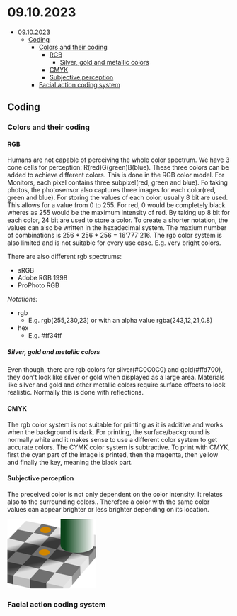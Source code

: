 # 09.10.2023

- [09.10.2023](#09102023)
  - [Coding](#coding)
    - [Colors and their coding](#colors-and-their-coding)
      - [RGB](#rgb)
        - [Silver, gold and metallic colors](#silver-gold-and-metallic-colors)
      - [CMYK](#cmyk)
      - [Subjective perception](#subjective-perception)
    - [Facial action coding system](#facial-action-coding-system)


## Coding

### Colors and their coding

#### RGB

Humans are not capable of perceiving the whole color spectrum. We have 3 cone cells for perception: R(red)G(green)B(blue). These three colors can be added to achieve different colors. This is done in the RGB color model. For Monitors, each pixel contains three subpixel(red, green and blue). Fo taking photos, the photosensor also captures three images for each color(red, green and blue).
For storing the values of each color, usually 8 bit are used. This allows for a value from 0 to 255. For red, 0 would be completely black wheres as 255 would be the maximum intensity of red. By taking up 8 bit for each color, 24 bit are used to store a color.
To create a shorter notation, the values can also be written in the hexadecimal system.
The maxium number of combinations is 256 * 256 * 256 = 16'777'216.
The rgb color system is also limited and is not suitable for every use case. E.g. very bright colors.

There are also different rgb spectrums: 

- sRGB
- Adobe RGB 1998
- ProPhoto RGB

_Notations:_

- rgb
  - E.g. rgb(255,230,23) or with an alpha value rgba(243,12,21,0.8)
- hex
  - E.g. #ff34ff


##### Silver, gold and metallic colors

Even though, there are rgb colors for silver(#C0C0C0) and gold(#ffd700), they don't look like silver or gold when displayed as a large area. Materials like silver and gold and other metallic colors require surface effects to look realistic. Normally this is done with reflections.


#### CMYK

The rgb color system is not suitable for printing as it is additive and works when the background is dark.
For printing, the surface/background is normally white and it makes sense to use a different color system to get accurate colors. The CYMK color system is subtractive.
To print with CMYK, first the cyan part of the image is printed, then the magenta, then yellow and finally the key, meaning the black part.

#### Subjective perception

The preceived color is not only dependent on the color intensity. It relates also to the surrounding colors.. Therefore a color with the same color values can appear brighter or less brighter depending on its location.

![Image showing the subjective perception of color](subjective-color.png)

### Facial action coding system

